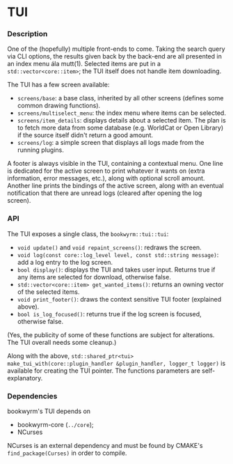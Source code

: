 # TUI

### Description
One of the (hopefully) multiple front-ends to come.
Taking the search query via CLI options, the results given back by the back-end are all presented in an index menu ála mutt(1).
Selected items are put in a `std::vector<core::item>`; the TUI itself does not handle item downloading.

The TUI has a few screen available:
* `screens/base`: a base class, inherited by all other screens (defines some common drawing functions).
* `screens/multiselect_menu`: the index menu where items can be selected.
* `screens/item_details`: displays details about a selected item. The plan is to fetch more data from some database (e.g. WorldCat or Open Library) if the source itself didn't return a good amount.
* `screens/log`: a simple screen that displays all logs made from the running plugins.

A footer is always visible in the TUI, containing a contextual menu.
One line is dedicated for the active screen to print whatever it wants on (extra information, error messages, etc.), along with optional scroll amount.
Another line prints the bindings of the active screen, along with an eventual notification that there are unread logs (cleared after opening the log screen).

### API
The TUI exposes a single class, the `bookwyrm::tui::tui`:
* `void update()` and `void repaint_screens()`: redraws the screen.
* `void log(const core::log_level level, const std::string message)`: add a log entry to the log screen.
* `bool display()`: displays the TUI and takes user input. Returns true if any items are selected for download, otherwise false.
* `std::vector<core::item> get_wanted_items()`: returns an owning vector of the selected items.
* `void print_footer()`: draws the context sensitive TUI footer (explained above).
* `bool is_log_focused()`: returns true if the log screen is focused, otherwise false.

(Yes, the publicity of some of these functions are subject for alterations.
The TUI overall needs some cleanup.)


Along with the above, `std::shared_ptr<tui> make_tui_with(core::plugin_handler &plugin_handler, logger_t logger)` is available for creating the TUI pointer.
The functions parameters are self-explanatory.

### Dependencies
bookwyrm's TUI depends on
* bookwyrm-core (`../core`);
* NCurses

NCurses is an external dependency and must be found by CMAKE's `find_package(Curses)` in order to compile.
